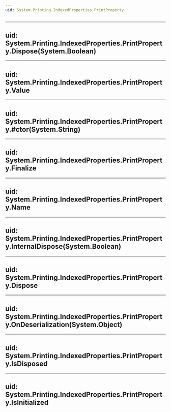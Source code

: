 ```yaml
---
uid: System.Printing.IndexedProperties.PrintProperty
---
```


---
uid: System.Printing.IndexedProperties.PrintProperty.Dispose(System.Boolean)
---

---
uid: System.Printing.IndexedProperties.PrintProperty.Value
---

---
uid: System.Printing.IndexedProperties.PrintProperty.#ctor(System.String)
---

---
uid: System.Printing.IndexedProperties.PrintProperty.Finalize
---

---
uid: System.Printing.IndexedProperties.PrintProperty.Name
---

---
uid: System.Printing.IndexedProperties.PrintProperty.InternalDispose(System.Boolean)
---

---
uid: System.Printing.IndexedProperties.PrintProperty.Dispose
---

---
uid: System.Printing.IndexedProperties.PrintProperty.OnDeserialization(System.Object)
---

---
uid: System.Printing.IndexedProperties.PrintProperty.IsDisposed
---

---
uid: System.Printing.IndexedProperties.PrintProperty.IsInitialized
---
